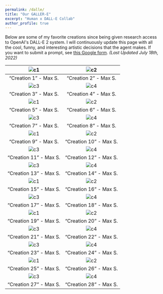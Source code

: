 ```yaml
---
permalink: /dalle/
title: "Our GALLER-E"
excerpt: "Human x DALL-E Collab"
author_profile: true
---
```


Below are some of my favorite creations since being given research access to OpenAI's DALL-E 2 system. I will continuously update this page with all the cool, funny, and interesting artistic decisions that the agent makes. If you want to submit a prompt, see [this Google form](https://forms.gle/2XEHsJ1hhEdRF1zT7). *(Last Updated July 18th, 2022)*


![c1](/images/dalle/dalle_c1.png) | ![c2](/images/dalle/dalle_c2.png)
|:--:|:--:|
<q>Creation 1</q> - Max S. | <q>Creation 2</q> - Max S.
![c3](/images/dalle/dalle_c3.png) | ![c4](/images/dalle/dalle_c4.png)
<q>Creation 3</q> - Max S. | <q>Creation 4</q> - Max S.
![c1](/images/dalle/dalle_c5.png) | ![c2](/images/dalle/dalle_c6.png)
<q>Creation 5</q> - Max S. | <q>Creation 6</q> - Max S.
![c3](/images/dalle/dalle_c7.png) | ![c4](/images/dalle/dalle_c8.png)
<q>Creation 7</q> - Max S. | <q>Creation 8</q> - Max S.
![c1](/images/dalle/dalle_c9.png) | ![c2](/images/dalle/dalle_c10.png)
<q>Creation 9</q> - Max S. | <q>Creation 10</q> - Max S.
![c3](/images/dalle/dalle_c11.png) | ![c4](/images/dalle/dalle_c12.png)
<q>Creation 11</q> - Max S. | <q>Creation 12</q> - Max S.
![c3](/images/dalle/dalle_c13.png) | ![c4](/images/dalle/dalle_c14.png)
<q>Creation 13</q> - Max S. | <q>Creation 14</q> - Max S.
![c1](/images/dalle/dalle_c15.png) | ![c2](/images/dalle/dalle_c16.png)
<q>Creation 15</q> - Max S. | <q>Creation 16</q> - Max S.
![c3](/images/dalle/dalle_c17.png) | ![c4](/images/dalle/dalle_c18.png)
<q>Creation 17</q> - Max S. | <q>Creation 18</q> - Max S.
![c1](/images/dalle/dalle_c19.png) | ![c2](/images/dalle/dalle_c20.png)
<q>Creation 19</q> - Max S. | <q>Creation 20</q> - Max S.
![c3](/images/dalle/dalle_c21.png) | ![c4](/images/dalle/dalle_c22.png)
<q>Creation 21</q> - Max S. | <q>Creation 22</q> - Max S.
![c3](/images/dalle/dalle_c23.png) | ![c4](/images/dalle/dalle_c24.png)
<q>Creation 23</q> - Max S. | <q>Creation 24</q> - Max S.
![c1](/images/dalle/dalle_c25.png) | ![c2](/images/dalle/dalle_c26.png)
<q>Creation 25</q> - Max S. | <q>Creation 26</q> - Max S.
![c3](/images/dalle/dalle_c27.png) | ![c4](/images/dalle/dalle_c28.png)
<q>Creation 27</q> - Max S. | <q>Creation 28</q> - Max S.
